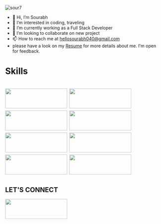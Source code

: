 <p align="left"> <img src="https://komarev.com/ghpvc/?username=sour7&label=Profile%20views&color=0e75b6&style=flat" alt="sour7" /> </p>

- 👋 Hi, I’m Sourabh
- 👀 I’m interested in coding, traveling
- 🌱 I’m currently working as a Full Stack Developer
- 💞️ I’m looking to collaborate on new project
- 📫 How to reach me at hellosourabh040@gmail.com
- please have a look on my <a href="https://drive.google.com/file/d/1rD7yealy0cyey-qmSCUcZWbBG2nsrU-W/view?usp=sharing"> Resume</a> for more details about me. I'm open for feedback.

<h1>Skills<h1/>

  <img  src= "https://cdn.svgporn.com/logos/html-5.svg"  style="width: 200px; height: 64px;" />
<img src= "https://cdn.svgporn.com/logos/css-3.svg"  style="width: 200px; height: 64px;"/>
  <img src= "https://cdn.svgporn.com/logos/javascript.svg"  style="width: 200px; height: 64px;"/>
  <img src= "https://cdn.svgporn.com/logos/react.svg"  style="width: 200px; height: 64px;"/>
  <img src= "https://cdn.svgporn.com/logos/redux.svg"  style="width: 200px; height: 64px;"/>
  <img src= "https://cdn.svgporn.com/logos/nodejs.svg"  style="width: 200px; height: 64px;"/>
  <img src= "https://cdn.svgporn.com/logos/express.svg" style="width: 200px; height: 64px;"/>
  <img src= "https://cdn.svgporn.com/logos/nextjs.svg" style="width: 200px; height: 64px;"/>




  <h2>LET'S CONNECT</h2>
  <a href="https://www.linkedin.com/in/sourabh-kumar-80b8b0212/"><img src= "https://cdn.svgporn.com/logos/linkedin-icon.svg" style="width: 200px; height: 64px;" /></a>

  




<!---
sour7/sour7 is a ✨ special ✨ repository because its `README.md` (this file) appears on your GitHub profile.
You can click the Preview link to take a look at your changes.
--->
